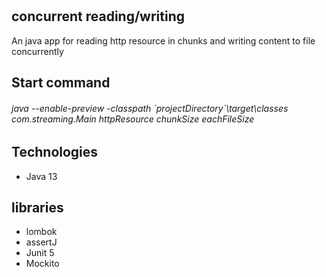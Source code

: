 # <h2>concurrent reading/writing</h2>

An java app for reading http resource in chunks and writing content to file concurrently

<h2>Start command</h2>
<h6>java --enable-preview -classpath `projectDirectory`\target\classes com.streaming.Main httpResource chunkSize eachFileSize</h6>

<h2>Technologies</h2>
<ul>
  <li>Java 13</li>
</ul>
<h2>libraries</h2>
 <ul>
  <li>lombok</li>
  <li>assertJ</li>
  <li>Junit 5</li>
  <li>Mockito</li>
 </ul>
